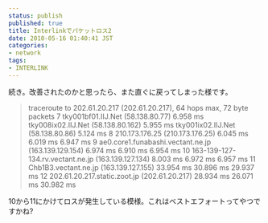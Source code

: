 ```yaml
---
status: publish
published: true
title: Interlinkでパケットロス2
date: 2010-05-16 01:40:41 JST
categories:
- network
tags:
- INTERLINK
---
```

続き。改善されたのかと思ったら、また直ぐに戻ってしまった様です。
<blockquote>traceroute to 202.61.20.217 (202.61.20.217), 64 hops max, 72 byte packets
7 tky001bf01.IIJ.Net (58.138.80.77) 6.958 ms
tky008ix02.IIJ.Net (58.138.80.162) 5.955 ms
tky001ix02.IIJ.Net (58.138.80.86) 5.124 ms
8 210.173.176.25 (210.173.176.25) 6.045 ms 6.019 ms 6.947 ms
9 ae0.core1.funabashi.vectant.ne.jp (163.139.129.154) 6.974 ms 6.910 ms 6.954 ms
10 163-139-127-134.rv.vectant.ne.jp (163.139.127.134) 8.003 ms 6.972 ms 6.957 ms
11 Chb1B3.vectant.ne.jp (163.139.127.155) 33.954 ms 30.896 ms 29.937 ms
12 202.61.20.217.static.zoot.jp (202.61.20.217) 28.934 ms 26.071 ms 30.982 ms</blockquote>
10から11にかけてロスが発生している模様。これはベストエフォートってやつですかね?
